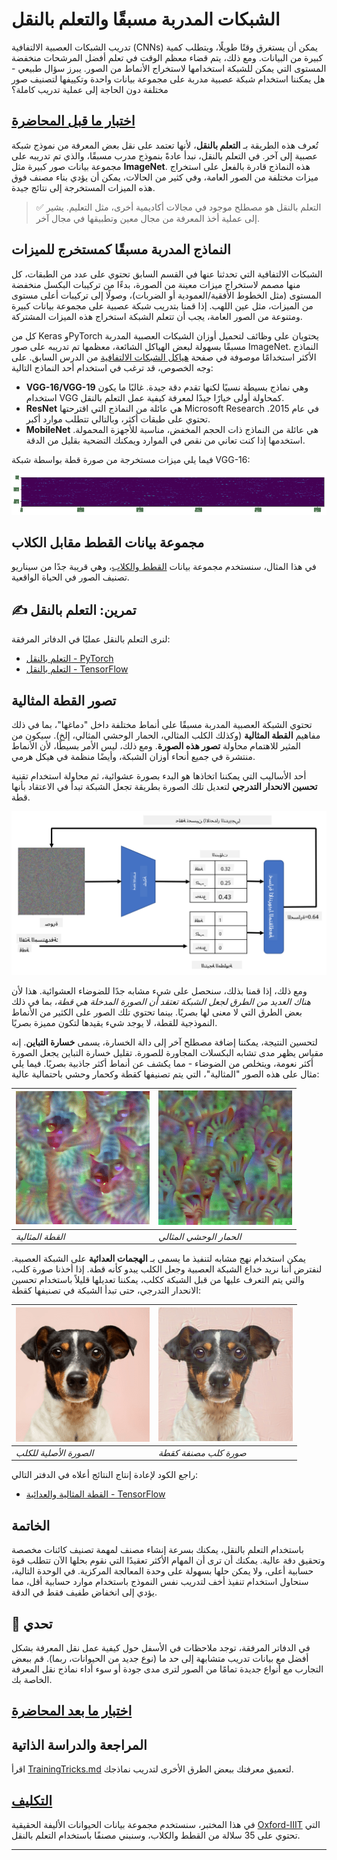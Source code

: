 <!--
CO_OP_TRANSLATOR_METADATA:
{
  "original_hash": "178c0b5ee5395733eb18aec51e71a0a9",
  "translation_date": "2025-09-23T06:32:16+00:00",
  "source_file": "lessons/4-ComputerVision/08-TransferLearning/README.md",
  "language_code": "ar"
}
-->
# الشبكات المدربة مسبقًا والتعلم بالنقل

تدريب الشبكات العصبية الالتفافية (CNNs) يمكن أن يستغرق وقتًا طويلًا، ويتطلب كمية كبيرة من البيانات. ومع ذلك، يتم قضاء معظم الوقت في تعلم أفضل المرشحات منخفضة المستوى التي يمكن للشبكة استخدامها لاستخراج الأنماط من الصور. يبرز سؤال طبيعي - هل يمكننا استخدام شبكة عصبية مدربة على مجموعة بيانات واحدة وتكييفها لتصنيف صور مختلفة دون الحاجة إلى عملية تدريب كاملة؟

## [اختبار ما قبل المحاضرة](https://ff-quizzes.netlify.app/en/ai/quiz/15)

تُعرف هذه الطريقة بـ **التعلم بالنقل**، لأنها تعتمد على نقل بعض المعرفة من نموذج شبكة عصبية إلى آخر. في التعلم بالنقل، نبدأ عادةً بنموذج مدرب مسبقًا، والذي تم تدريبه على مجموعة بيانات صور كبيرة مثل **ImageNet**. هذه النماذج قادرة بالفعل على استخراج ميزات مختلفة من الصور العامة، وفي كثير من الحالات، يمكن أن يؤدي بناء مصنف فوق هذه الميزات المستخرجة إلى نتائج جيدة.

> ✅ التعلم بالنقل هو مصطلح موجود في مجالات أكاديمية أخرى، مثل التعليم. يشير إلى عملية أخذ المعرفة من مجال معين وتطبيقها في مجال آخر.

## النماذج المدربة مسبقًا كمستخرج للميزات

الشبكات الالتفافية التي تحدثنا عنها في القسم السابق تحتوي على عدد من الطبقات، كل منها مصمم لاستخراج ميزات معينة من الصورة، بدءًا من تركيبات البكسل منخفضة المستوى (مثل الخطوط الأفقية/العمودية أو الضربات)، وصولًا إلى تركيبات أعلى مستوى من الميزات، مثل عين اللهب. إذا قمنا بتدريب شبكة عصبية على مجموعة بيانات كبيرة ومتنوعة من الصور العامة، يجب أن تتعلم الشبكة استخراج هذه الميزات المشتركة.

كل من Keras وPyTorch يحتويان على وظائف لتحميل أوزان الشبكات العصبية المدربة مسبقًا بسهولة لبعض الهياكل الشائعة، معظمها تم تدريبه على صور ImageNet. النماذج الأكثر استخدامًا موصوفة في صفحة [هياكل الشبكات الالتفافية](../07-ConvNets/CNN_Architectures.md) من الدرس السابق. على وجه الخصوص، قد ترغب في استخدام أحد النماذج التالية:

* **VGG-16/VGG-19** وهي نماذج بسيطة نسبيًا لكنها تقدم دقة جيدة. غالبًا ما يكون استخدام VGG كمحاولة أولى خيارًا جيدًا لمعرفة كيفية عمل التعلم بالنقل.
* **ResNet** هي عائلة من النماذج التي اقترحتها Microsoft Research في عام 2015. تحتوي على طبقات أكثر، وبالتالي تتطلب موارد أكبر.
* **MobileNet** هي عائلة من النماذج ذات الحجم المخفض، مناسبة للأجهزة المحمولة. استخدمها إذا كنت تعاني من نقص في الموارد ويمكنك التضحية بقليل من الدقة.

فيما يلي ميزات مستخرجة من صورة قطة بواسطة شبكة VGG-16:

![ميزات مستخرجة بواسطة VGG-16](../../../../../translated_images/features.6291f9c7ba3a0b951af88fc9864632b9115365410765680680d30c927dd67354.ar.png)

## مجموعة بيانات القطط مقابل الكلاب

في هذا المثال، سنستخدم مجموعة بيانات [القطط والكلاب](https://www.microsoft.com/download/details.aspx?id=54765&WT.mc_id=academic-77998-cacaste)، وهي قريبة جدًا من سيناريو تصنيف الصور في الحياة الواقعية.

## ✍️ تمرين: التعلم بالنقل

لنرى التعلم بالنقل عمليًا في الدفاتر المرفقة:

* [التعلم بالنقل - PyTorch](TransferLearningPyTorch.ipynb)
* [التعلم بالنقل - TensorFlow](TransferLearningTF.ipynb)

## تصور القطة المثالية

تحتوي الشبكة العصبية المدربة مسبقًا على أنماط مختلفة داخل "دماغها"، بما في ذلك مفاهيم **القطة المثالية** (وكذلك الكلب المثالي، الحمار الوحشي المثالي، إلخ). سيكون من المثير للاهتمام محاولة **تصور هذه الصورة**. ومع ذلك، ليس الأمر بسيطًا، لأن الأنماط منتشرة في جميع أنحاء أوزان الشبكة، وأيضًا منظمة في هيكل هرمي.

أحد الأساليب التي يمكننا اتخاذها هو البدء بصورة عشوائية، ثم محاولة استخدام تقنية **تحسين الانحدار التدرجي** لتعديل تلك الصورة بطريقة تجعل الشبكة تبدأ في الاعتقاد بأنها قطة.

![حلقة تحسين الصورة](../../../../../translated_images/ideal-cat-loop.999fbb8ff306e044f997032f4eef9152b453e6a990e449bbfb107de2493cc37e.ar.png)

ومع ذلك، إذا قمنا بذلك، سنحصل على شيء مشابه جدًا للضوضاء العشوائية. هذا لأن *هناك العديد من الطرق لجعل الشبكة تعتقد أن الصورة المدخلة هي قطة*، بما في ذلك بعض الطرق التي لا معنى لها بصريًا. بينما تحتوي تلك الصور على الكثير من الأنماط النموذجية للقطة، لا يوجد شيء يقيدها لتكون مميزة بصريًا.

لتحسين النتيجة، يمكننا إضافة مصطلح آخر إلى دالة الخسارة، يسمى **خسارة التباين**. إنه مقياس يظهر مدى تشابه البكسلات المجاورة للصورة. تقليل خسارة التباين يجعل الصورة أكثر نعومة، ويتخلص من الضوضاء - مما يكشف عن أنماط أكثر جاذبية بصريًا. فيما يلي مثال على هذه الصور "المثالية"، التي يتم تصنيفها كقطة وكحمار وحشي باحتمالية عالية:

![القطة المثالية](../../../../../translated_images/ideal-cat.203dd4597643d6b0bd73038b87f9c0464322725e3a06ab145d25d4a861c70592.ar.png) | ![الحمار الوحشي المثالي](../../../../../translated_images/ideal-zebra.7f70e8b54ee15a7a314000bb5df38a6cfe086ea04d60df4d3ef313d046b98a2b.ar.png)
-----|-----
 *القطة المثالية* | *الحمار الوحشي المثالي*

يمكن استخدام نهج مشابه لتنفيذ ما يسمى بـ **الهجمات العدائية** على الشبكة العصبية. لنفترض أننا نريد خداع الشبكة العصبية وجعل الكلب يبدو كأنه قطة. إذا أخذنا صورة كلب، والتي يتم التعرف عليها من قبل الشبكة ككلب، يمكننا تعديلها قليلاً باستخدام تحسين الانحدار التدرجي، حتى تبدأ الشبكة في تصنيفها كقطة:

![صورة كلب](../../../../../translated_images/original-dog.8f68a67d2fe0911f33041c0f7fce8aa4ea919f9d3917ec4b468298522aeb6356.ar.png) | ![صورة كلب مصنفة كقطة](../../../../../translated_images/adversarial-dog.d9fc7773b0142b89752539bfbf884118de845b3851c5162146ea0b8809fc820f.ar.png)
-----|-----
*الصورة الأصلية للكلب* | *صورة كلب مصنفة كقطة*

راجع الكود لإعادة إنتاج النتائج أعلاه في الدفتر التالي:

* [القطة المثالية والعدائية - TensorFlow](AdversarialCat_TF.ipynb)

## الخاتمة

باستخدام التعلم بالنقل، يمكنك بسرعة إنشاء مصنف لمهمة تصنيف كائنات مخصصة وتحقيق دقة عالية. يمكنك أن ترى أن المهام الأكثر تعقيدًا التي نقوم بحلها الآن تتطلب قوة حسابية أعلى، ولا يمكن حلها بسهولة على وحدة المعالجة المركزية. في الوحدة التالية، سنحاول استخدام تنفيذ أخف لتدريب نفس النموذج باستخدام موارد حسابية أقل، مما يؤدي إلى انخفاض طفيف فقط في الدقة.

## 🚀 تحدي

في الدفاتر المرفقة، توجد ملاحظات في الأسفل حول كيفية عمل نقل المعرفة بشكل أفضل مع بيانات تدريب متشابهة إلى حد ما (نوع جديد من الحيوانات، ربما). قم ببعض التجارب مع أنواع جديدة تمامًا من الصور لترى مدى جودة أو سوء أداء نماذج نقل المعرفة الخاصة بك.

## [اختبار ما بعد المحاضرة](https://ff-quizzes.netlify.app/en/ai/quiz/16)

## المراجعة والدراسة الذاتية

اقرأ [TrainingTricks.md](TrainingTricks.md) لتعميق معرفتك ببعض الطرق الأخرى لتدريب نماذجك.

## [التكليف](lab/README.md)

في هذا المختبر، سنستخدم مجموعة بيانات الحيوانات الأليفة الحقيقية [Oxford-IIIT](https://www.robots.ox.ac.uk/~vgg/data/pets/) التي تحتوي على 35 سلالة من القطط والكلاب، وسنبني مصنفًا باستخدام التعلم بالنقل.

---

